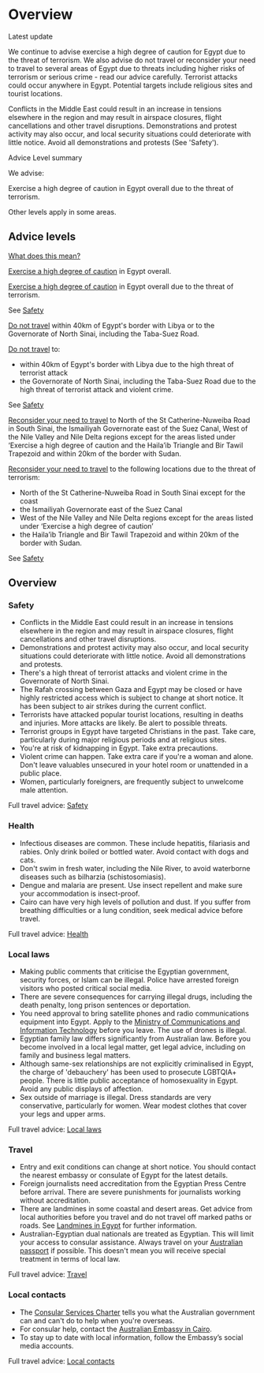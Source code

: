 # Overview

Latest update

We continue to advise exercise a high degree of caution for Egypt due to the threat of terrorism. We also advise do not travel or reconsider your need to travel to several areas of Egypt due to threats including higher risks of terrorism or serious crime - read our advice carefully. Terrorist attacks could occur anywhere in Egypt. Potential targets include religious sites and tourist locations.   
  
Conflicts in the Middle East could result in an increase in tensions elsewhere in the region and may result in airspace closures, flight cancellations and other travel disruptions. Demonstrations and protest activity may also occur, and local security situations could deteriorate with little notice. Avoid all demonstrations and protests (See 'Safety').

Advice Level summary

We advise:

Exercise a high degree of caution in Egypt overall due to the threat of terrorism.

Other levels apply in some areas.

## Advice levels

[What does this mean?](/before-you-go/travel-advice-explained/)

[Exercise a high degree of caution](https://www.smartraveller.gov.au/consular-services/travel-advice-explained#level2) in Egypt overall.

[Exercise a high degree of caution](https://www.smartraveller.gov.au/consular-services/travel-advice-explained#level2) in Egypt overall due to the threat of terrorism.

See [Safety](#safety)

[Do not travel](https://www.smartraveller.gov.au/consular-services/travel-advice-explained#level4 ) within 40km of Egypt's border with Libya or to the Governorate of North Sinai, including the Taba-Suez Road.

[Do not travel](https://www.smartraveller.gov.au/consular-services/travel-advice-explained#level4 ) to:

* within 40km of Egypt's border with Libya due to the high threat of terrorist attack
* the Governorate of North Sinai, including the Taba-Suez Road due to the high threat of terrorist attack and violent crime.

See [Safety](#safety)

[Reconsider your need to travel](https://www.smartraveller.gov.au/consular-services/travel-advice-explained#level3) to North of the St Catherine-Nuweiba Road in South Sinai, the Ismailiyah Governorate east of the Suez Canal, West of the Nile Valley and Nile Delta regions except for the areas listed under ‘Exercise a high degree of caution and the Haila’ib Triangle and Bir Tawil Trapezoid and within 20km of the border with Sudan.

[Reconsider your need to travel](https://www.smartraveller.gov.au/consular-services/travel-advice-explained#level3) to the following locations due to the threat of terrorism:

* North of the St Catherine-Nuweiba Road in South Sinai except for the coast
* the Ismailiyah Governorate east of the Suez Canal
* West of the Nile Valley and Nile Delta regions except for the areas listed under ‘Exercise a high degree of caution’
* the Haila’ib Triangle and Bir Tawil Trapezoid and within 20km of the border with Sudan.

See [Safety](#safety)

## Overview

### Safety

* Conflicts in the Middle East could result in an increase in tensions elsewhere in the region and may result in airspace closures, flight cancellations and other travel disruptions.
* Demonstrations and protest activity may also occur, and local security situations could deteriorate with little notice. Avoid all demonstrations and protests.
* There's a high threat of terrorist attacks and violent crime in the Governorate of North Sinai.
* The Rafah crossing between Gaza and Egypt may be closed or have highly restricted access which is subject to change at short notice. It has been subject to air strikes during the current conflict.
* Terrorists have attacked popular tourist locations, resulting in deaths and injuries. More attacks are likely. Be alert to possible threats.
* Terrorist groups in Egypt have targeted Christians in the past. Take care, particularly during major religious periods and at religious sites.
* You're at risk of kidnapping in Egypt. Take extra precautions.
* Violent crime can happen. Take extra care if you're a woman and alone. Don't leave valuables unsecured in your hotel room or unattended in a public place.
* Women, particularly foreigners, are frequently subject to unwelcome male attention.

Full travel advice: [Safety](#safety)

### Health

* Infectious diseases are common. These include hepatitis, filariasis and rabies. Only drink boiled or bottled water. Avoid contact with dogs and cats.
* Don't swim in fresh water, including the Nile River, to avoid waterborne diseases such as bilharzia (schistosomiasis).
* Dengue and malaria are present. Use insect repellent and make sure your accommodation is insect-proof.
* Cairo can have very high levels of pollution and dust. If you suffer from breathing difficulties or a lung condition, seek medical advice before travel.

Full travel advice: [Health](#health)

### Local laws

* Making public comments that criticise the Egyptian government, security forces, or Islam can be illegal. Police have arrested foreign visitors who posted critical social media.
* There are severe consequences for carrying illegal drugs, including the death penalty, long prison sentences or deportation.
* You need approval to bring satellite phones and radio communications equipment into Egypt. Apply to the [Ministry of Communications and Information Technology](http://mcit.gov.eg/) before you leave. The use of drones is illegal.
* Egyptian family law differs significantly from Australian law. Before you become involved in a local legal matter, get legal advice, including on family and business legal matters.
* Although same-sex relationships are not explicitly criminalised in Egypt, the charge of 'debauchery' has been used to prosecute LGBTQIA+ people. There is little public acceptance of homosexuality in Egypt. Avoid any public displays of affection.
* Sex outside of marriage is illegal. Dress standards are very conservative, particularly for women. Wear modest clothes that cover your legs and upper arms.

Full travel advice: [Local laws](#local-laws)

### Travel

* Entry and exit conditions can change at short notice. You should contact the nearest embassy or consulate of Egypt for the latest details.
* Foreign journalists need accreditation from the Egyptian Press Centre before arrival. There are severe punishments for journalists working without accreditation.
* There are landmines in some coastal and desert areas. Get advice from local authorities before you travel and do not travel off marked paths or roads. See [Landmines in Egypt](https://beta.sis.gov.eg/en/media-center/files/landmines-in-egypt/) for further information.
* Australian-Egyptian dual nationals are treated as Egyptian. This will limit your access to consular assistance. Always travel on your [Australian passport](https://www.smartraveller.gov.au/our-services/passport-services) if possible. This doesn't mean you will receive special treatment in terms of local law.

Full travel advice: [Travel](#travel)

### Local contacts

* The [Consular Services Charter](/consular-services/consular-services-charter "Consular Services Charter") tells you what the Australian government can and can't do to help when you're overseas.
* For consular help, contact the [Australian Embassy in Cairo](https://egypt.embassy.gov.au/).
* To stay up to date with local information, follow the Embassy’s social media accounts.

Full travel advice: [Local contacts](#local-contacts)